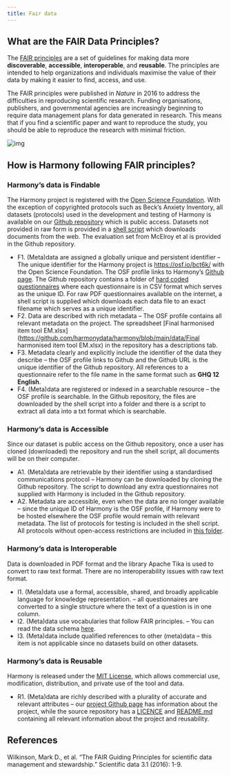 ```yaml
---
title: Fair data
---
```


## What are the FAIR Data Principles?

The [FAIR principles](https://www.go-fair.org/fair-principles/) are a set of guidelines for making data more **discoverable**, **accessible**, **interoperable**, and **reusable**. The principles are intended to help organizations and individuals maximise the value of their data by making it easier to find, access, and use.

The FAIR principles were published in *Nature* in 2016 to address the difficulties in reproducing scientific research. Funding organisations, publishers, and governmental agencies are increasingly beginning to require data management plans for data generated in research. This means that if you find a scientific paper and want to reproduce the study, you should be able to reproduce the research with minimal friction.

![img](/assets/img/fair.png)

## How is Harmony following FAIR principles?

### Harmony’s data is Findable

The Harmony project is registered with the [Open Science Foundation](https://osf.io/bct6k/). With the exception of copyrighted protocols such as Beck’s Anxiety Inventory, all datasets (protocols) used in the development and testing of Harmony is available on our [Github repository](https://github.com/harmonydata/harmony) which is public access. Datasets not provided in raw form is provided in a [shell script](https://github.com/harmonydata/harmony/blob/main/data/raw_pdf/download_raw_pdfs.sh) which downloads documents from the web. The evaluation set from McElroy et al is provided in the Github repository.

- F1. (Meta)data are assigned a globally unique and persistent identifier – The unique identifier for the Harmony project is https://osf.io/bct6k/ with the Open Science Foundation. The OSF profile links to Harmony’s [Github page](https://github.com/harmonydata). The Github repository contains a folder of [hard coded questionnaires](https://github.com/harmonydata/harmony/tree/main/front_end/hard_coded_questionnaires) where each questionnaire is in CSV format which serves as the unique ID. For raw PDF questionnaires available on the internet, a shell script is supplied which downloads each data file to an exact filename which serves as a unique identifier.
- F2. Data are described with rich metadata – The OSF profile contains all relevant metadata on the project. The spreadsheet [Final harmonised item tool EM.xlsx](https://github.com/harmonydata/harmony/blob/main/data/Final harmonised item tool EM.xlsx) in the repository has a descriptions tab.
- F3. Metadata clearly and explicitly include the identifier of the data they describe – the OSF profile links to Github and the Github URL is the unique identifier of the Github repository. All references to a questionnaire refer to the file name in the same format such as **GHQ 12 English**.
- F4. (Meta)data are registered or indexed in a searchable resource – the OSF profile is searchable. In the Github repository, the files are downloaded by the shell script into a folder and there is a script to extract all data into a txt format which is searchable.

### Harmony’s data is Accessible

Since our dataset is public access on the Github repository, once a user has cloned (downloaded) the repository and run the shell script, all documents will be on their computer.

- A1. (Meta)data are retrievable by their identifier using a standardised communications protocol – Harmony can be downloaded by cloning the Github repository. The script to download any extra questionnaires not supplied with Harmony is included in the Github repository.
- A2. Metadata are accessible, even when the data are no longer available – since the unique ID of Harmony is the OSF profile, if Harmony were to be hosted elsewhere the OSF profile would remain with relevant metadata. The list of protocols for testing is included in the shell script. All protocols without open-access restrictions are included in [this folder](https://github.com/harmonydata/harmony/tree/main/front_end/hard_coded_questionnaires).

### Harmony’s data is Interoperable

Data is downloaded in PDF format and the library Apache Tika is used to convert to raw text format. There are no interoperability issues with raw text format.

- I1. (Meta)data use a formal, accessible, shared, and broadly applicable language for knowledge representation. – all questionnaires are converted to a single structure where the text of a question is in one column.
- I2. (Meta)data use vocabularies that follow FAIR principles. – You can read the data schema [here](https://github.com/harmonydata/harmony/blob/main/README.md#data-schema).
- I3. (Meta)data include qualified references to other (meta)data – this item is not applicable since no datasets build on other datasets.

### Harmony’s data is Reusable

Harmony is released under the [MIT License](https://github.com/harmonydata/harmony/blob/main/LICENSE), which allows commercial use, modification, distribution, and private use of the tool and data.

- R1. (Meta)data are richly described with a plurality of accurate and relevant attributes – our [project Github page](https://github.com/harmonydata) has information about the project, while the source repository has a [LICENCE](https://github.com/harmonydata/harmony/blob/main/LICENSE) and [README.md](https://github.com/harmonydata/harmony/blob/main/README.md) containing all relevant information about the project and reusability.

## References

Wilkinson, Mark D., et al. “The FAIR Guiding Principles for scientific data management and stewardship.” Scientific data 3.1 (2016): 1-9.
